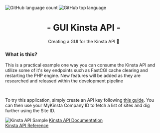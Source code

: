 ![GitHub language count](https://img.shields.io/github/languages/count/tokenAPIguy/KinstaAPI-GUI)
![GitHub top language](https://img.shields.io/github/languages/top/tokenAPIguy/KinstaAPI-GUI?color=yellow)

<div>
<h1 align="center">- GUI Kinsta API -</h1> 
<p align="center" font-size="24">Creating a GUI for the Kinsta API 🚀</p>

<h3>What is this?</h3>
<p>This is a practical example one way you can consume the Kinsta API and utilize some of it's key endpoints such as FastCGI cache clearing and restarting the PHP engine. New features will be added as they are researched and released within the development pipeline</p><br />
<p>To try this application, simply create an API key following <a href="https://kinsta.com/docs/kinsta-api-intro/#authentication-and-user-access">this guide</a>. You can then use your MyKinsta Company ID to fetch a list of sites and dig further using the Site ID.</p>

![Kinsta API Sample](https://github.com/tokenAPIguy/KinstaAPI-GUI/assets/77429039/852fa38f-9db1-48c5-aede-2cacc0f6d2d8)
<a href="https://kinsta.com/docs/kinsta-api-intro/">Kinsta API Documentation</a>
  <br />
<a href="https://api-docs.kinsta.com/#section/Introduction">Kinsta API Reference</a>
